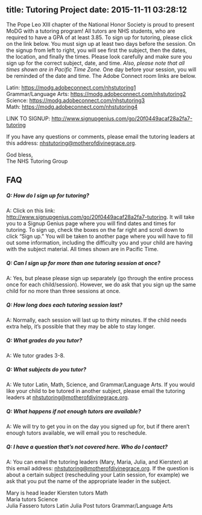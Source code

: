 title: Tutoring Project
date: 2015-11-11 03:28:12
---
The Pope Leo XIII chapter of the National Honor Society is proud to present MoDG with a tutoring program! All tutors are NHS students, who are required to have a GPA of at least 3.85.
To sign up for tutoring, please click on the link below. You must sign up at least two days before the session. On the signup from left to right, you will see first the subject, then the dates, the location, and finally the times. Please look carefully and make sure you sign up for the correct subject, date, and time. *Also, please note that all times shown are in Pacific Time Zone.*
One day  before your session, you will be reminded of the date and time. The Adobe Connect room links are below.

Latin: https://modg.adobeconnect.com/nhstutoring1  
Grammar/Language Arts: https://modg.adobeconnect.com/nhstutoring2  
Science: https://modg.adobeconnect.com/nhstutoring3  
Math: https://modg.adobeconnect.com/nhstutoring4

LINK TO SIGNUP: http://www.signupgenius.com/go/20f0449acaf28a2fa7-tutoring

If you have any questions or comments, please email the tutoring leaders at this address: nhstutoring@motherofdivinegrace.org.

God bless,  
The NHS Tutoring Group

## FAQ

##### Q: How do I sign up for tutoring? 
A: Click on this link: http://www.signupgenius.com/go/20f0449acaf28a2fa7-tutoring. It will take you to a Signup Genius page where you will find dates and times for tutoring. To sign up, check the boxes on the far right and scroll down to click “Sign up.” You will be taken to another page where you will have to fill out some information, including the difficulty you and your child are having with the subject material. All times shown are in Pacific Time.

##### Q: Can I sign up for more than one tutoring session at once?
A: Yes, but please please sign up separately (go through the entire process once for each child/session). However, we do ask that you sign up the same child for no more than three sessions at once.

##### Q: How long does each tutoring session last? 
A: Normally, each session will last up to thirty minutes. If the child needs extra help, it’s possible that they may be able to stay longer.

##### Q: What grades do you tutor?
A: We tutor grades 3-8.

##### Q: What subjects do you tutor?
A: We tutor Latin, Math, Science, and Grammar/Language Arts. If you would like your child to be tutored in another subject, please email the tutoring leaders at nhstutoring@motherofdivinegrace.org.

##### Q: What happens if not enough tutors are available?
A: We will try to get you in on the day you signed up for, but if there aren’t enough tutors available, we will email you to reschedule.

##### Q: I have a question that’s not covered here. Who do I contact?
A: You can email the tutoring leaders (Mary, Maria, Julia, and Kiersten) at this email address: nhstutoring@motherofdivinegrace.org. If the question is about a certain subject (rescheduling your Latin session, for example) we ask that you put the name of the appropriate leader in the subject.

Mary is head leader 
Kiersten tutors Math  
Maria tutors Science  
Julia Fassero tutors Latin
Julia Post tutors Grammar/Language Arts 